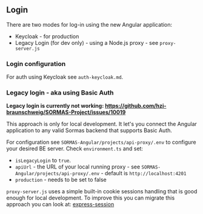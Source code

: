 ## Login

There are two modes for log-in using the new Angular application:

- Keycloak - for production
- Legacy Login (for dev only) - using a Node.js proxy - see `proxy-server.js`

### Login configuration

For auth using Keycloak see `auth-keycloak.md`.

### Legacy login - aka using Basic Auth

**Legacy login is currently not working: https://github.com/hzi-braunschweig/SORMAS-Project/issues/10019**

This approach is only for local development. It let's you connect the Angular application to any valid Sormas backend that supports Basic Auth.

For configuration see `SORMAS-Angular/projects/api-proxy/.env` to configure your desired BE server.
Check `environment.ts` and set:

- `isLegacyLogin` to `true`.
- `apiUrl` - the URL of your local running proxy - see `SORMAS-Angular/projects/api-proxy/.env` - default is `http://localhost:4201`
- `production` - needs to be set to false

`proxy-server.js` uses a simple built-in cookie sessions handling that is good enough for local development.
To improve this you can migrate this approach you can look at:
[express-session](https://github.com/expressjs/session#readme)
